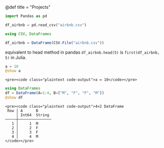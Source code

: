 @def title = "Projects"

```python
import Pandas as pd

df_airbnb = pd.read_csv("airbnb.csv")
```

```julia
using CSV, DataFrames

df_airbnb = DataFrame(CSV.File("airbnb.csv"))
```

equivalent to head method in pandas `df_airbnb.head(5)` is `first(df_airbnb, 5)` in Julia.

```julia
a = 10
@show a
```
~~~
<pre><code class="plaintext code-output">a = 10</code></pre>
~~~

```julia
using DataFrames
df = DataFrame(A=1:4, B=["M", "F", "F", "M"])
@show df
```

~~~
<pre><code class="plaintext code-output">4×2 DataFrame
 Row │ A      B
     │ Int64  String
─────┼───────────────
   1 │     1  M
   2 │     2  F
   3 │     3  F
   4 │     4  M
</code></pre>
~~~
